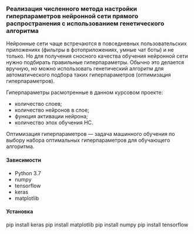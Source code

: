 ### Реализация численного метода настройки гиперпараметров нейронной сети прямого распространения с использованием генетического алгоритма

Нейронные сети чаще встречаются в повседневных пользовательских приложениях (фильтры в фотоприложениях, умные чат боты) и не только. Но для получения сносного качества обучения нейронной сети нужно подбирать правильные гиперпараметры. Обычно это делается вручную, но можно использовать генетический алгоритм для автоматического подбора таких гиперпараметров (оптимизация гиперпараметров).

Гиперпараметры расмотренные в данном курсовом проекте:
- количество слоев;
- количество нейронов в слое;
- функция активации нейрона;
- количество эпох обучения НС.

Оптимизация гиперпараметров — задача машинного обучения по выбору набора оптимальных гиперпараметров для обучающего алгоритма.

#### Зависимости
- Python 3.7
- numpy
- tensorflow
- keras
- matplotlib

#### Установка
pip install keras
pip install matplotlib
pip install numpy
pip install tensorflow

